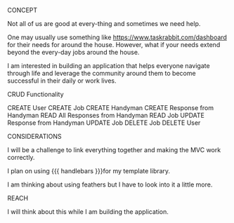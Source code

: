 CONCEPT

Not all of us are good at every-thing and sometimes we need help.

One may usually use something like https://www.taskrabbit.com/dashboard for their needs for around the house. However, what if your needs extend beyond the every-day jobs around the house.

I am interested in building an application that helps everyone navigate through life and leverage the community around them to become successful in their daily or work lives.

CRUD Functionality

CREATE User
CREATE Job
CREATE Handyman
CREATE Response from Handyman
READ All Responses from Handyman
READ Job
UPDATE Response from Handyman
UPDATE Job
DELETE Job
DELETE User

CONSIDERATIONS

I will be a challenge to link everything together and making the MVC work correctly.

I plan on using {{{ handlebars }}}for my template library.

I am thinking about using feathers but I have to look into it a little more.

REACH

I will think about this while I am building the application.
